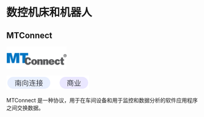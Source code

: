 # 数控机床和机器人

## MTConnect

![mt-connect](./assets/MT.png)

![south-commercial](./assets/south-commercial.png)

MTConnect 是一种协议，用于在车间设备和用于监控和数据分析的软件应用程序之间交换数据。
